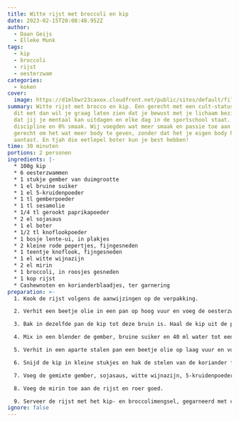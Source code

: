 ```yaml
---
title: Witte rijst met broccoli en kip
date: 2023-02-15T20:08:48.952Z
author:
  - Daan Geijs
  - Elleke Munk
tags:
  - kip
  - broccoli
  - rijst
  - oesterzwam
categories:
  - koken
cover:
  image: https://d1mlbwr23caxox.cloudfront.net/public/sites/default/files/styles/recipe_teaser/public/recipe-images/chinesekipbroccoli_0.jpg.jpg?VersionId=bfXcWahmTy.Ger9tTS6z2ebOct1IxEuv
summary: W﻿itte rijst met brocco en kip. Een gerecht met een cult-status. Als je
  dit eet dan wil je graag laten zien dat je bewust met je lichaam bezig bent,
  dat jij je mentaal kan uitdagen en elke dag in de sportschool staat. 100%
  discipline en 0% smaak. Wij voegden wat meer smaak en passie toe aan dit
  gerecht om het wat meer body te geven, zonder dat het je eigen body heel erg
  aantast. En tjah die eetlepel boter kun je best hebben!
time: 30 minuten
portions: 2 personen
ingredients: |-
  * 100g kip
  * 6 oesterzwammen
  * 1 stukje gember van duimgrootte
  * 1 el bruine suiker
  * 1 el 5-kruidenpoeder
  * 1 tl gemberpoeder
  * 1 tl sesamolie
  * 1/4 tl gerookt paprikapoeder
  * 2 el sojasaus
  * 1 el boter
  * 1/2 tl knoflookpoeder
  * 1 bosje lente-ui, in plakjes
  * 2 kleine rode pepertjes, fijngesneden
  * 1 teentje knoflook, fijngesneden
  * 1 el witte wijnazijn
  * 2 el mirin
  * 1 broccoli, in roosjes gesneden
  * 1 kop rijst
  * Cashewnoten en korianderblaadjes, ter garnering
preparation: >-
  1. Kook de rijst volgens de aanwijzingen op de verpakking.

  2. Verhit een beetje olie in een pan op hoog vuur en voeg de oesterzwammen toe. Bak tot ze bruin zijn, voeg dan de boter en knoflookpoeder toe. Na 1 minuut haal je de paddenstoelen uit de pan en zet je ze opzij.

  3. Bak in dezelfde pan de kip tot deze bruin is. Haal de kip uit de pan en zet deze opzij.

  4. Mix in een blender de gember, bruine suiker en 40 ml water tot een gladde pasta.

  5. Verhit in een aparte stalen pan een beetje olie op laag vuur en voeg de knoflook, fijngesneden pepertjes, gesneden lente-ui en broccoli-roosjes toe. Verdeel de broccoli tussen de twee pannen voor een gelijkmatige garing. Bak de broccoli ongeveer 4 minuten en voeg dan alle broccoli toe aan de stalen pan.

  6. Snijd de kip in kleine stukjes en hak de stelen van de koriander fijn.

  7. Voeg de gemixte gember, sojasaus, witte wijnazijn, 5-kruidenpoeder, gemberpoeder, sesamolie en fijngesneden korianderstelen toe aan de pan met de gekookte broccoli. Laat de saus inkoken tot deze dikker wordt en er bijna geen vloeistof meer in de pan zit. Voeg dan de gebakken kip en paddenstoelen toe aan de pan en roer alles door elkaar.

  8. Voeg de mirin toe aan de rijst en roer goed.

  9. Serveer de rijst met het kip- en broccolimengsel, gegarneerd met cashewnoten en korianderblaadjes.
ignore: false
---
```

